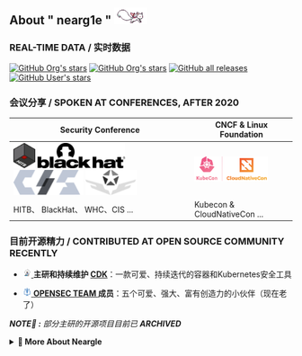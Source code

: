 ## About " nearg1e " <a href="https://github.com/neargle/"><img height="30" src="./mdimg/kyubey.gif"></a>

### REAL-TIME DATA / 实时数据

[![GitHub Org's stars](https://img.shields.io/github/stars/cdk-team?label=%E2%AD%90%EF%B8%8F+CDK%27S%20STARS&style=flat-square)](https://github.com/cdk-team/CDK)
[![GitHub Org's stars](https://img.shields.io/github/stars/YSRC?label=%E2%AD%90%EF%B8%8F+LYSEC-PROJECT%27S%20STARS&style=flat-square)](https://github.com/neargle#profile-last)
[![GitHub all releases](https://img.shields.io/github/downloads/CDK-TEAM/CDK/total?label=%F0%9F%93%A6RELEASE%20DOWNLOAD&style=flat-square&color=blue)](https://github.com/cdk-team/CDK/releases) 
[![GitHub User's stars](https://img.shields.io/github/stars/neargle?affiliations=OWNER%2CCOLLABORATOR%2CORGANIZATION_MEMBER&label=%E2%AD%90%EF%B8%8F+TOTAL%20STARS&style=flat-square)](https://github.com/neargle#profile-last)

### 会议分享 / SPOKEN AT CONFERENCES, AFTER 2020 

|Security Conference|CNCF & Linux Foundation|
|-|-|
|<img src="./mdimg/20220521123149.png" height="45"> <img src="./mdimg/20220521122243.png" height="45"> <img src="./mdimg/20220521230036.png" height="45"> <img src="./mdimg/20220521225818.png" height="45">|<img src="./mdimg/20220521115419.png" height="45">|
|HITB、 BlackHat、 WHC、CIS ...|Kubecon & CloudNativeCon ...|
<table> 

<!-- &nbsp; <br> [![Spotify]()]() -->

### 目前开源精力 / CONTRIBUTED AT OPEN SOURCE COMMUNITY RECENTLY

- <p> <a href="https://github.com/cdk-team/CDK"> <img src="./mdimg/20220521230825.png" height="15"> </a> <b>主研和持续维护 <a href="https://github.com/cdk-team/CDK">CDK</a></b>：一款可爱、持续迭代的容器和Kubernetes安全工具</p>
- <p> <a href="https://github.com/opensec-cn"> <img src="./mdimg/20220521231424.png" height="15"> </a> <b><a href="https://github.com/opensec-cn">OPENSEC TEAM </a>成员</b>：五个可爱、强大、富有创造力的小伙伴（现在老了）</p>

***NOTE🔎 :** 部分主研的开源项目目前已 **ARCHIVED***

<details> 

<summary> <b> 🌱 More About Neargle </b> </summary>

<!-- more starts -->

不想写了，等有空 😴~

<!-- more ends -->

</details>

<div id="profile-last"></div>


<!--
**neargle/neargle** is a ✨ _special_ ✨ repository because its `README.md` (this file) appears on your GitHub profile.

Here are some ideas to get you started:

- 🔭 I’m currently working on ...
- 🌱 I’m currently learning ...
- 👯 I’m looking to collaborate on ...
- 🤔 I’m looking for help with ...
- 💬 Ask me about ...
- 📫 How to reach me: ...
- 😄 Pronouns: ...
- ⚡ Fun fact: ...
-->


